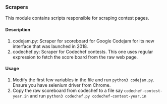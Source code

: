 ### Scrapers

This module contains scripts responsible for scraping contest pages.

#### Description

1. codejam.py: Scraper for scoreboard for Google Codejam for its new interface that was launched in 2018. 
2. codechef.py: Scraper for Codechef contests. This one uses regular expression to fetch the score board from the raw web page.

#### Usage

1. Modify the first few variables in the file and run `python3 codejam.py`. Ensure you have selenium driver from Chrome.
2. Copy the raw scoreboard from codechef to a file say `codechef-contest-year.in` and run `python3 codechef.py codechef-contest-year.in` 
